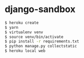 # django-sandbox

```sh
$ heroku create
$ yarn
$ virtualenv venv
$ source venv/bin/activate
$ pip install -r requirements.txt
$ python manage.py collectstatic
$ heroku local web
```
